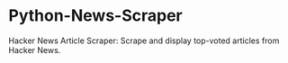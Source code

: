 # Python-News-Scraper
Hacker News Article Scraper: Scrape and display top-voted articles from Hacker News.
